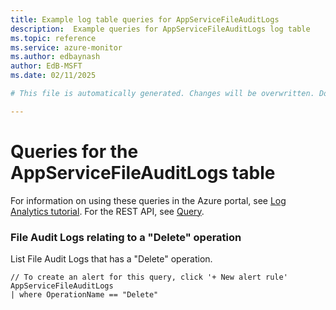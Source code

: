 ```yaml
---
title: Example log table queries for AppServiceFileAuditLogs
description:  Example queries for AppServiceFileAuditLogs log table
ms.topic: reference
ms.service: azure-monitor
ms.author: edbaynash
author: EdB-MSFT
ms.date: 02/11/2025

# This file is automatically generated. Changes will be overwritten. Do not change this file directly. 

---
```


# Queries for the AppServiceFileAuditLogs table

For information on using these queries in the Azure portal, see [Log Analytics tutorial](/azure/azure-monitor/logs/log-analytics-tutorial). For the REST API, see [Query](/rest/api/loganalytics/query).


### File Audit Logs relating to a "Delete" operation  


List File Audit Logs that has a "Delete" operation.  

```query
// To create an alert for this query, click '+ New alert rule'
AppServiceFileAuditLogs
| where OperationName == "Delete"
```

